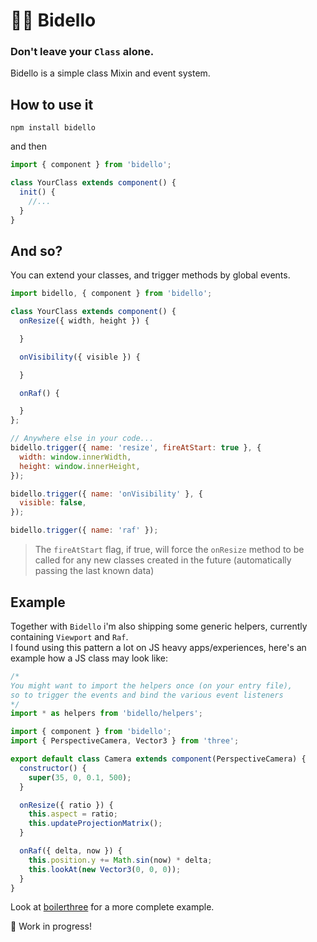 # 👨‍🏫 Bidello
### Don't leave your `Class` alone.

Bidello is a simple class Mixin and event system.


## How to use it
```
npm install bidello
```

and then

```javascript
import { component } from 'bidello';

class YourClass extends component() {
  init() {
    //...
  }
}
```

## And so?
You can extend your classes, and trigger methods by global events.

```javascript
import bidello, { component } from 'bidello';

class YourClass extends component() {
  onResize({ width, height }) {

  }

  onVisibility({ visible }) {

  }

  onRaf() {

  }
};

// Anywhere else in your code...
bidello.trigger({ name: 'resize', fireAtStart: true }, {
  width: window.innerWidth,
  height: window.innerHeight,
});

bidello.trigger({ name: 'onVisibility' }, {
  visible: false,
});

bidello.trigger({ name: 'raf' });
```

> The `fireAtStart` flag, if true, will force the `onResize` method to be called for any new classes created in the future (automatically passing the last known data)


## Example
Together with `Bidello` i'm also shipping some generic helpers, currently containing `Viewport` and `Raf`.  
I found using this pattern a lot on JS heavy apps/experiences, here's an example how a JS class may look like:

```javascript
/*
You might want to import the helpers once (on your entry file),
so to trigger the events and bind the various event listeners
*/
import * as helpers from 'bidello/helpers';

import { component } from 'bidello';
import { PerspectiveCamera, Vector3 } from 'three';

export default class Camera extends component(PerspectiveCamera) {
  constructor() {
    super(35, 0, 0.1, 500);
  }

  onResize({ ratio }) {
    this.aspect = ratio;
    this.updateProjectionMatrix();
  }

  onRaf({ delta, now }) {
    this.position.y += Math.sin(now) * delta;
    this.lookAt(new Vector3(0, 0, 0));
  }
}
```

Look at [boilerthree](https://github.com/luruke/boilerthree) for a more complete example.

🚨 Work in progress!
